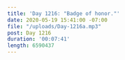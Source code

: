 ```yaml
---
title: 'Day 1216: "Badge of honor."'
date: 2020-05-19 15:41:00 -07:00
file: "/uploads/Day-1216a.mp3"
post: Day 1216
duration: '00:07:41'
length: 6590437
---
```


